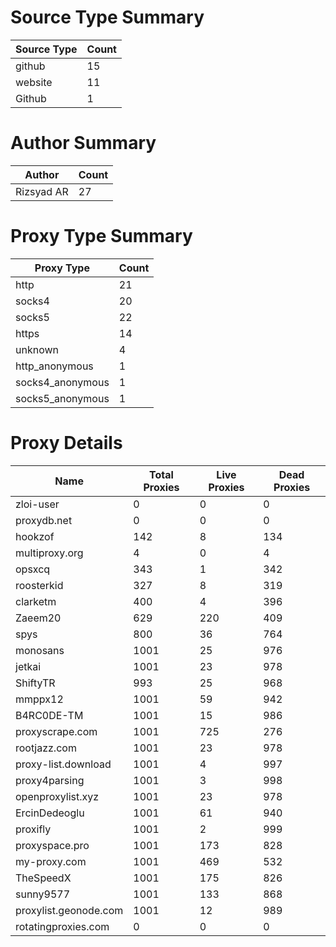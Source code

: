# Source Type Summary

| Source Type | Count |
|-------------|-------|
| github | 15 |
| website | 11 |
| Github | 1 |


# Author Summary

| Author | Count |
|--------|-------|
| Rizsyad AR | 27 |


# Proxy Type Summary

| Proxy Type | Count |
|------------|-------|
| http | 21 |
| socks4 | 20 |
| socks5 | 22 |
| https | 14 |
| unknown | 4 |
| http_anonymous | 1 |
| socks4_anonymous | 1 |
| socks5_anonymous | 1 |


# Proxy Details

| Name | Total Proxies | Live Proxies | Dead Proxies |
|------|---------------|--------------|---------------|
| zloi-user | 0 | 0 | 0 |
| proxydb.net | 0 | 0 | 0 |
| hookzof | 142 | 8 | 134 |
| multiproxy.org | 4 | 0 | 4 |
| opsxcq | 343 | 1 | 342 |
| roosterkid | 327 | 8 | 319 |
| clarketm | 400 | 4 | 396 |
| Zaeem20 | 629 | 220 | 409 |
| spys | 800 | 36 | 764 |
| monosans | 1001 | 25 | 976 |
| jetkai | 1001 | 23 | 978 |
| ShiftyTR | 993 | 25 | 968 |
| mmppx12 | 1001 | 59 | 942 |
| B4RC0DE-TM | 1001 | 15 | 986 |
| proxyscrape.com | 1001 | 725 | 276 |
| rootjazz.com | 1001 | 23 | 978 |
| proxy-list.download | 1001 | 4 | 997 |
| proxy4parsing | 1001 | 3 | 998 |
| openproxylist.xyz | 1001 | 23 | 978 |
| ErcinDedeoglu | 1001 | 61 | 940 |
| proxifly | 1001 | 2 | 999 |
| proxyspace.pro | 1001 | 173 | 828 |
| my-proxy.com | 1001 | 469 | 532 |
| TheSpeedX | 1001 | 175 | 826 |
| sunny9577 | 1001 | 133 | 868 |
| proxylist.geonode.com | 1001 | 12 | 989 |
| rotatingproxies.com | 0 | 0 | 0 |
